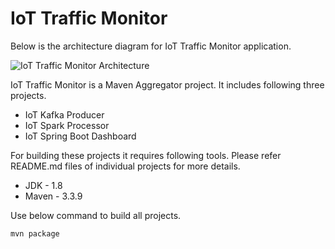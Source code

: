 # IoT Traffic Monitor

Below is the architecture diagram for IoT Traffic Monitor application.

![IoT Traffic Monitor Architecture](https://github.com/baghelamit/iot-traffic-monitor/blob/master/iot-architecture.png)

IoT Traffic Monitor is a Maven Aggregator project. It includes following three projects.

- IoT Kafka Producer
- IoT Spark Processor
- IoT Spring Boot Dashboard

For building these projects it requires following tools. Please refer README.md files of individual projects for more details.

- JDK - 1.8
- Maven - 3.3.9

Use below command to build all projects.

```sh
mvn package
```
